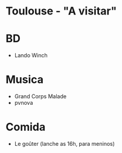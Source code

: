 # Toulouse - "A visitar"


# BD
- Lando Winch

# Musica
- Grand Corps Malade
- pvnova

# Comida
- Le goûter (lanche as 16h, para meninos)